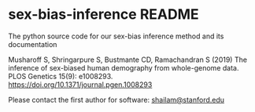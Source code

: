 # sex-bias-inference README
The python source code for our sex-bias inference method and its documentation

Musharoff S, Shringarpure S, Bustmante CD, Ramachandran S (2019) The inference of sex-biased human demography from whole-genome data. PLOS Genetics 15(9): e1008293. https://doi.org/10.1371/journal.pgen.1008293

Please contact the first author for software: shailam@stanford.edu
